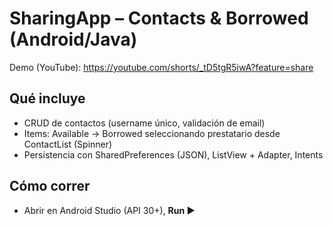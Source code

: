 # SharingApp – Contacts & Borrowed (Android/Java)

Demo (YouTube): https://youtube.com/shorts/_tD5tgR5iwA?feature=share

## Qué incluye
- CRUD de contactos (username único, validación de email)
- Items: Available → Borrowed seleccionando prestatario desde ContactList (Spinner)
- Persistencia con SharedPreferences (JSON), ListView + Adapter, Intents

## Cómo correr
- Abrir en Android Studio (API 30+), **Run ▶**

